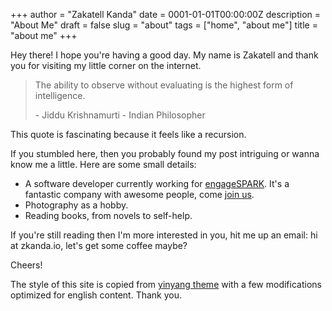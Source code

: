 +++
author = "Zakatell Kanda"
date = 0001-01-01T00:00:00Z
description = "About Me"
draft = false
slug = "about"
tags = ["home", "about me"]
title = "about me"
+++

Hey there! I hope you're having a good day. My name is Zakatell and thank you for visiting my little corner on the internet.

> The ability to observe without evaluating is the highest form of intelligence.
> 
> \- Jiddu Krishnamurti - Indian Philosopher

This quote is fascinating because it feels like a recursion.

If you stumbled here, then you probably found my post intriguing or wanna know me a little. Here are some small details:

* A software developer currently working for [engageSPARK](https://www.engagespark.com). It's a fantastic company with awesome people, come [join us](https://www.engagespark.com/careers).
* Photography as a hobby.
* Reading books, from novels to self-help.

If you're still reading then I'm more interested in you, hit me up an email: hi at zkanda.io, let's get some coffee maybe?

Cheers!

The style of this site is copied from [yinyang theme](https://github.com/joway/hugo-theme-yinyang) with a few modifications optimized for english content. Thank you.
